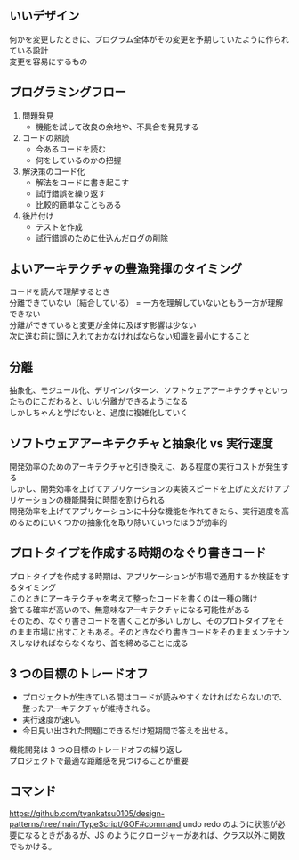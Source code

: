 ## いいデザイン

何かを変更したときに、プログラム全体がその変更を予期していたように作られている設計  
変更を容易にするもの

## プログラミングフロー

1. 問題発見
   - 機能を試して改良の余地や、不具合を発見する
2. コードの熟読
   - 今あるコードを読む
   - 何をしているのかの把握
3. 解決策のコード化
   - 解法をコードに書き起こす
   - 試行錯誤を繰り返す
   - 比較的簡単なこともある
4. 後片付け
   - テストを作成
   - 試行錯誤のために仕込んだログの削除

## よいアーキテクチャの豊漁発揮のタイミング

コードを読んで理解するとき  
分離できていない（結合している） = 一方を理解していないともう一方が理解できない  
分離ができていると変更が全体に及ぼす影響は少ない  
次に進む前に頭に入れておかなければならない知識を最小にすること

## 分離

抽象化、モジュール化、デザインパターン、ソフトウェアアーキテクチャといったものにこだわると、いい分離ができるようになる  
しかしちゃんと学ばないと、過度に複雑化していく

## ソフトウェアアーキテクチャと抽象化 vs 実行速度

開発効率のためのアーキテクチャと引き換えに、ある程度の実行コストが発生する  
しかし、開発効率を上げてアプリケーションの実装スピードを上げた文だけアプリケーションの機能開発に時間を割けられる  
開発効率を上げてアプリケーションに十分な機能を作れてきたら、実行速度を高めるためにいくつかの抽象化を取り除いていったほうが効率的

## プロトタイプを作成する時期のなぐり書きコード

プロトタイプを作成する時期は、アプリケーションが市場で通用するか検証をするタイミング  
このときにアーキテクチャを考えて整ったコードを書くのは一種の賭け  
捨てる確率が高いので、無意味なアーキテクチャになる可能性がある  
そのため、なぐり書きコードを書くことが多い
しかし、そのプロトタイプをそのまま市場に出すこともある。そのときなぐり書きコードをそのままメンテナンスしなければならなくなり、首を締めることに成る

## 3 つの目標のトレードオフ

- プロジェクトが生きている間はコードが読みやすくなければならないので、整ったアーキテクチャが維持される。
- 実行速度が速い。
- 今日見い出された問題にできるだけ短期間で答えを出せる。

機能開発は 3 つの目標のトレードオフの繰り返し  
プロジェクトで最適な距離感を見つけることが重要

## コマンド

https://github.com/tyankatsu0105/design-patterns/tree/main/TypeScript/GOF#command
undo redo のように状態が必要になるときがあるが、JS のようにクロージャーがあれば、クラス以外に関数でもかける。
